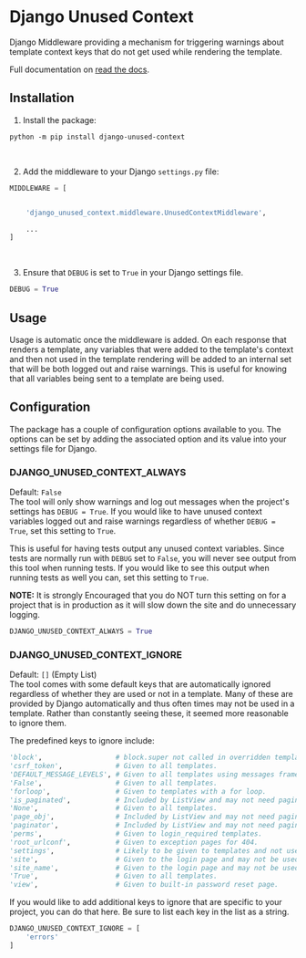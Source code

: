 Django Unused Context
=====================

Django Middleware providing a mechanism for triggering warnings about template
context keys that do not get used while rendering the template.

Full documentation on [read the docs](https://django-unused-context.readthedocs.io/en/latest/index.html).


## Installation

1. Install the package:
```shell
python -m pip install django-unused-context
```

<br>

2. Add the middleware to your Django `settings.py` file:
```python
MIDDLEWARE = [


    'django_unused_context.middleware.UnusedContextMiddleware',

    ...
]
```

<br>

3. Ensure that `DEBUG` is set to `True` in your Django settings file.
```python
DEBUG = True
```

## Usage

Usage is automatic once the middleware is added. On each response that renders
a template, any variables that were added to the template's context and then
not used in the template rendering will be added to an internal set that will
be both logged out and raise warnings. This is useful for knowing that all
variables being sent to a template are being used.

## Configuration
The package has a couple of configuration options available to you.
The options can be set by adding the associated option and its value into
your settings file for Django.

### DJANGO_UNUSED_CONTEXT_ALWAYS
Default: ```False```<br>
The tool will only show warnings and log out messages when the project's
settings has `DEBUG = True`. If you would like to have unused context variables
logged out and raise warnings regardless of whether `DEBUG = True`, set this
setting to `True`.

This is useful for having tests output any unused context variables.
Since tests are normally run with `DEBUG` set to `False`, you will never see
output from this tool when running tests. If you would like to see this output
when running tests as well you can, set this setting to `True`.

**NOTE:** It is strongly Encouraged that you do NOT turn this setting on for a
project that is in production as it will slow down the site and do unnecessary
logging.

```python
DJANGO_UNUSED_CONTEXT_ALWAYS = True
```

### DJANGO_UNUSED_CONTEXT_IGNORE
Default: ```[]``` (Empty List)<br>
The tool comes with some default keys that are automatically ignored regardless
of whether they are used or not in a template. Many of these are provided by
Django automatically and thus often times may not be used in a template.
Rather than constantly seeing these, it seemed more reasonable to ignore them.

The predefined keys to ignore include:

```python
'block',                  # block.super not called in overridden template.
'csrf_token',             # Given to all templates.
'DEFAULT_MESSAGE_LEVELS', # Given to all templates using messages framework.
'False',                  # Given to all templates.
'forloop',                # Given to templates with a for loop.
'is_paginated',           # Included by ListView and may not need pagination.
'None',                   # Given to all templates.
'page_obj',               # Included by ListView and may not need pagination.
'paginator',              # Included by ListView and may not need pagination.
'perms',                  # Given to login_required templates.
'root_urlconf',           # Given to exception pages for 404.
'settings',               # Likely to be given to templates and not used.
'site',                   # Given to the login page and may not be used.
'site_name',              # Given to the login page and may not be used.
'True',                   # Given to all templates.
'view',                   # Given to built-in password reset page.
```

If you would like to add additional keys to ignore that are specific to your
project, you can do that here.
Be sure to list each key in the list as a string.
```python
DJANGO_UNUSED_CONTEXT_IGNORE = [
    'errors'
]
```

